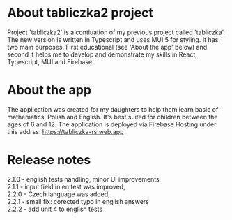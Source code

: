 # About tabliczka2 project

Project 'tabliczka2' is a contiuation of my previous project called 'tabliczka'. The new version is written in Typescript and uses MUI 5 for styling.
It has two main purposes. First educational (see 'About the app' below) and second it helps me to develop and demonstrate my skills in React, Typescript, MUI and Firebase.

# About the app

The application was created for my daughters to help them learn basic of mathematics, Polish and English. It's best suited for children between the ages of 6 and 12.
The application is deployed via Firebase Hosting under this addrss: https://tabliczka-rs.web.app

# Release notes

2.1.0 - english tests handling, minor UI improvements,<br/>
2.1.1 - input field in en test was improved,<br/>
2.2.0 - Czech language was added,<br/>
2.2.1 - small fix: corected typo in english answers<br/>
2.2.2 - add unit 4 to english tests<br/>
